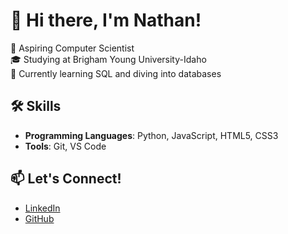 # 👋 Hi there, I'm Nathan!
🚀 Aspiring Computer Scientist  
🎓 Studying at Brigham Young University-Idaho  
🌱 Currently learning SQL and diving into databases  

## 🛠 Skills
- **Programming Languages**: Python, JavaScript, HTML5, CSS3
- **Tools**: Git, VS Code  

## 📫 Let's Connect!
- [LinkedIn](https://www.linkedin.com/in/nathan-jackson-103444339/)
- [GitHub](https://github.com/nathanrjackson)
